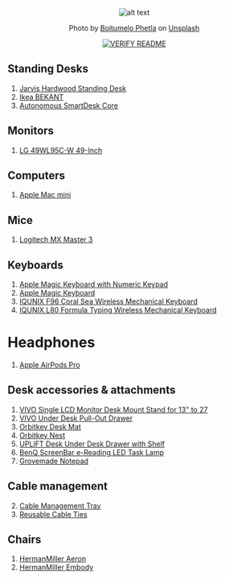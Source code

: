 <div align="center">

![alt text](https://images.unsplash.com/photo-1610576660982-9eab5683cb42?ixid=MnwxMjA3fDB8MHxwaG90by1wYWdlfHx8fGVufDB8fHx8&ixlib=rb-1.2.1&auto=format&fit=crop&w=1661&q=80)

Photo by <a href="https://unsplash.com/@writecodenow">Boitumelo Phetla</a> on <a href="https://unsplash.com/">Unsplash</a>


[![VERIFY README](https://github.com/lifeparticle/Desk-Setups-for-Programmers/actions/workflows/link.yml/badge.svg)](https://github.com/lifeparticle/Desk-Setups-for-Programmers/actions/workflows/link.yml)
</div>

## Standing Desks
1. [Jarvis Hardwood Standing Desk](https://www.fully.com/en-eu/standing-desks/jarvis/jarvis-hardwood-standing-desk.html)
2. [Ikea BEKANT](https://www.ikea.com/au/en/p/bekant-desk-sit-stand-white-s09222577/)
3. [Autonomous SmartDesk Core](https://www.autonomous.ai/?quickview=smartdesk-2-home&category=standing-desks)

## Monitors
1. [LG 49WL95C-W 49-Inch](https://www.amazon.com/LG-49WL95C-W-49-Inch-Curved-Ultrawide/dp/B07PJQKLTW)

## Computers
1. [Apple Mac mini](https://www.apple.com/au/mac-mini/)

## Mice
1. [Logitech MX Master 3](https://www.amazon.com/Logitech-Master-Advanced-Wireless-Mouse/dp/B07S395RWD)

## Keyboards
1. [Apple Magic Keyboard with Numeric Keypad](https://www.apple.com/au/shop/product/MQ052ZA/A/magic-keyboard-with-numeric-keypad-us-english-silver)
2. [Apple Magic Keyboard](https://www.apple.com/au/shop/product/MLA22ZA/A/magic-keyboard-us-english)
3. [IQUNIX F96 Coral Sea Wireless Mechanical Keyboard](https://iqunix.store/collections/iqunix-mechanical-keyboards/products/f96-coral-sea-wireless-mechanical-keyboard)
4. [IQUNIX L80 Formula Typing Wireless Mechanical Keyboard](https://iqunix.store/collections/iqunix-mechanical-keyboards/products/iqunix-l80-formula-typing-wireless-mechanical-keyboard)

# Headphones
1. [Apple AirPods Pro](https://www.apple.com/au/shop/product/MWP22ZA/A/airpods-pro)

## Desk accessories & attachments
1. [VIVO Single LCD Monitor Desk Mount Stand for 13" to 27](https://www.amazon.com.au/VIVO-Monitor-Adjustable-Articulating-STAND-V001/dp/B00B21TLQU)
2. [VIVO Under Desk Pull-Out Drawer](https://www.amazon.com/VIVO-Pull-Out-Organizer-Workstation-DESK-AC03B/dp/B07T2MVZ26)
3. [Orbitkey Desk Mat](https://www.orbitkey.com.au/collections/orbitkey-desk-mat/products/orbitkey-desk-mat?variant=32925546446902)
4. [Orbitkey Nest](https://www.orbitkey.com.au/collections/orbitkey-nest/products/orbitkey-nest?variant=32544928366646)
5. [UPLIFT Desk Under Desk Drawer with Shelf](https://www.upliftdesk.com/locking-under-desk-drawer-with-shelf-by-uplift-desk/)
6. [BenQ ScreenBar e-Reading LED Task Lamp](https://www.amazon.com.au/BenQ-ScreenBar-Auto-Dimming-Adjustment-ScreenBar_Black/dp/B076VNFZJG/)
7. [Grovemade Notepad](https://grovemade.com/product/notepad/?initial=673)

## Cable management
2. [Cable Management Tray](https://www.amazon.com.au/gp/product/B085NSLX4C)
3. [Reusable Cable Ties](https://www.amazon.com.au/gp/product/B096MDV7WQ/)

## Chairs
1. [HermanMiller Aeron](https://www.hermanmiller.com/en_au/products/seating/office-chairs/aeron-chairs/)
2. [HermanMiller Embody](https://www.hermanmiller.com/en_au/products/seating/office-chairs/embody-chairs/)

